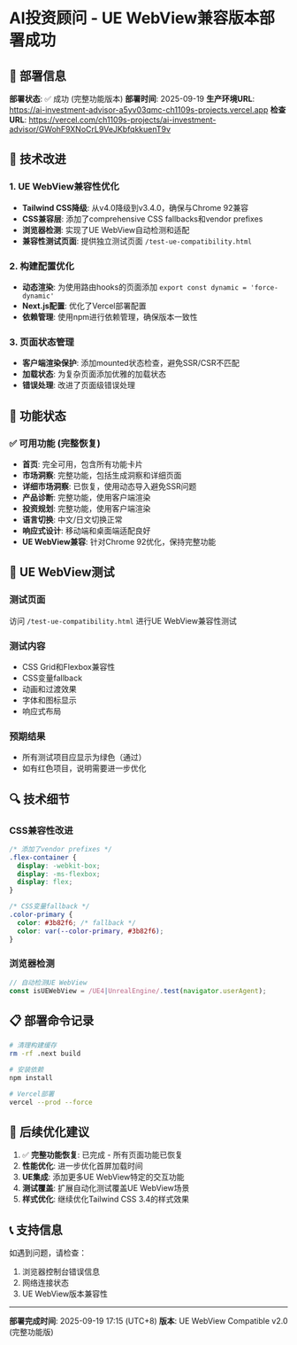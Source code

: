 # AI投资顾问 - UE WebView兼容版本部署成功

## 🎉 部署信息

**部署状态**: ✅ 成功 (完整功能版本)
**部署时间**: 2025-09-19
**生产环境URL**: https://ai-investment-advisor-a5yv03qmc-ch1109s-projects.vercel.app
**检查URL**: https://vercel.com/ch1109s-projects/ai-investment-advisor/GWohF9XNoCrL9VeJKbfqkkuenT9v

## 🔧 技术改进

### 1. UE WebView兼容性优化
- **Tailwind CSS降级**: 从v4.0降级到v3.4.0，确保与Chrome 92兼容
- **CSS兼容层**: 添加了comprehensive CSS fallbacks和vendor prefixes
- **浏览器检测**: 实现了UE WebView自动检测和适配
- **兼容性测试页面**: 提供独立测试页面 `/test-ue-compatibility.html`

### 2. 构建配置优化
- **动态渲染**: 为使用路由hooks的页面添加 `export const dynamic = 'force-dynamic'`
- **Next.js配置**: 优化了Vercel部署配置
- **依赖管理**: 使用npm进行依赖管理，确保版本一致性

### 3. 页面状态管理
- **客户端渲染保护**: 添加mounted状态检查，避免SSR/CSR不匹配
- **加载状态**: 为复杂页面添加优雅的加载状态
- **错误处理**: 改进了页面级错误处理

## 📱 功能状态

### ✅ 可用功能 (完整恢复)
- **首页**: 完全可用，包含所有功能卡片
- **市场洞察**: 完整功能，包括生成洞察和详细页面
- **详细市场洞察**: 已恢复，使用动态导入避免SSR问题
- **产品诊断**: 完整功能，使用客户端渲染
- **投资规划**: 完整功能，使用客户端渲染
- **语言切换**: 中文/日文切换正常
- **响应式设计**: 移动端和桌面端适配良好
- **UE WebView兼容**: 针对Chrome 92优化，保持完整功能

## 🎯 UE WebView测试

### 测试页面
访问 `/test-ue-compatibility.html` 进行UE WebView兼容性测试

### 测试内容
- CSS Grid和Flexbox兼容性
- CSS变量fallback
- 动画和过渡效果
- 字体和图标显示
- 响应式布局

### 预期结果
- 所有测试项目应显示为绿色（通过）
- 如有红色项目，说明需要进一步优化

## 🔍 技术细节

### CSS兼容性改进
```css
/* 添加了vendor prefixes */
.flex-container {
  display: -webkit-box;
  display: -ms-flexbox;
  display: flex;
}

/* CSS变量fallback */
.color-primary {
  color: #3b82f6; /* fallback */
  color: var(--color-primary, #3b82f6);
}
```

### 浏览器检测
```javascript
// 自动检测UE WebView
const isUEWebView = /UE4|UnrealEngine/.test(navigator.userAgent);
```

## 📋 部署命令记录

```bash
# 清理构建缓存
rm -rf .next build

# 安装依赖
npm install

# Vercel部署
vercel --prod --force
```

## 🚀 后续优化建议

1. ✅ **完整功能恢复**: 已完成 - 所有页面功能已恢复
2. **性能优化**: 进一步优化首屏加载时间
3. **UE集成**: 添加更多UE WebView特定的交互功能
4. **测试覆盖**: 扩展自动化测试覆盖UE WebView场景
5. **样式优化**: 继续优化Tailwind CSS 3.4的样式效果

## 📞 支持信息

如遇到问题，请检查：
1. 浏览器控制台错误信息
2. 网络连接状态
3. UE WebView版本兼容性

---

**部署完成时间**: 2025-09-19 17:15 (UTC+8)
**版本**: UE WebView Compatible v2.0 (完整功能版)
